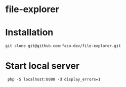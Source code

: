 # file-explorer

# Installation
```shell
git clone git@github.com:faso-dev/file-explorer.git
```

# Start local server
```shell
 php -S localhost:8080 -d display_errors=1
```